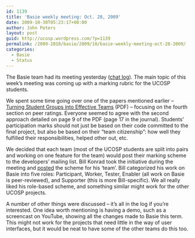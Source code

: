 ```yaml
---
id: 1139
title: 'Basie weekly meeting: Oct. 28, 2009'
date: 2009-10-30T05:23:17+00:00
author: John Peters
layout: post
guid: http://ucosp.wordpress.com/?p=1139
permalink: /2009-2010/basie/2009/10/basie-weekly-meeting-oct-28-2009/
categories:
  - Basie
  - Status
---
```

The Basie team had its meeting yesterday ([chat log](http://basieproject.org/irclog/index.php?date=2009-10-28)). The main topic of this week&#8217;s meeting was coming up with a marking rubric for the UCOSP students.

We spent some time going over one of the papers mentioned earlier &#8211; [Turning Student Groups into Effective Teams](http://www4.ncsu.edu/unity/lockers/users/f/felder/public/Papers/Oakley-paper(JSCL).pdf) (PDF) &#8211; focusing on the fourth section on peer ratings. Everyone seemed to agree with the second approach detailed on page 9 of the PDF (page 17 in the journal). Students&#8217; participation marks should not just be based on their code committed to the final project, but also be based on their &#8220;team citizenship&#8221;: how well they fulfilled their responsibilities, helped other out, etc.

We decided that each team (most of the UCOSP students are split into pairs and working on one feature for the team) would post their marking scheme to the developers&#8217; mailing list. Bill Konrad took the initiative during the meeting and [posted](http://blog.basieproject.org/?p=1473) the scheme for his &#8216;team&#8217;. Bill categorized his work on Basie into five roles: Participant, Worker, Tester, Enabler (all work on Basie is peer-reviewed), and Supporter (this is more Bill-specific). We all really liked his role-based scheme, and something similar might work for the other UCOSP projects.

A number of other things were discussed &#8211; it&#8217;s all in the log if you&#8217;re interested. One idea worth mentioning is having a demo, such as a screencast on YouTube, showing all the changes made to Basie this term. This might not work for the projects that need little in the way of user interfaces, but it would be neat to have some of the other teams do this too.